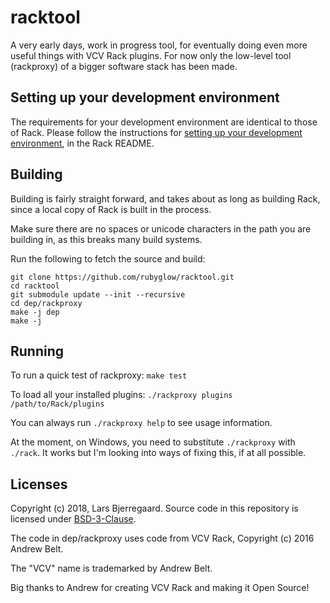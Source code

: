 # racktool

A very early days, work in progress tool, for eventually doing even more useful things with VCV Rack plugins. For now only the low-level tool (rackproxy) of a bigger software stack has been made.

## Setting up your development environment

The requirements for your development environment are identical to those of Rack. Please follow the instructions for [setting up your development environment](https://github.com/VCVRack/Rack/blob/v0.6.1/README.md#setting-up-your-development-environment), in the Rack README.

## Building

Building is fairly straight forward, and takes about as long as building Rack, since a local copy of Rack is built in the process.

Make sure there are no spaces or unicode characters in the path you are building in, as this breaks many build systems.

Run the following to fetch the source and build:

```
git clone https://github.com/rubyglow/racktool.git
cd racktool
git submodule update --init --recursive
cd dep/rackproxy
make -j dep
make -j
```

## Running

To run a quick test of rackproxy: `make test`

To load all your installed plugins: `./rackproxy plugins /path/to/Rack/plugins`

You can always run `./rackproxy help` to see usage information.

At the moment, on Windows, you need to substitute `./rackproxy` with `./rack`. It works but I'm looking into ways of fixing this, if at all possible.

## Licenses

Copyright (c) 2018, Lars Bjerregaard.
Source code in this repository is licensed under [BSD-3-Clause](LICENSE).

The code in dep/rackproxy uses code from VCV Rack, Copyright (c) 2016 Andrew Belt.

The "VCV" name is trademarked by Andrew Belt.

Big thanks to Andrew for creating VCV Rack and making it Open Source!